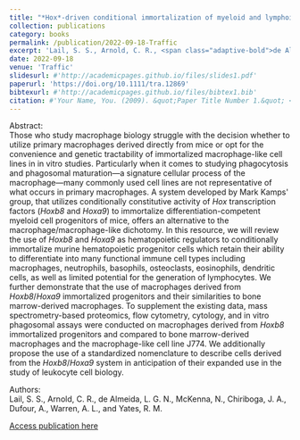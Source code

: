 ```yaml
---
title: "*Hox*‐driven conditional immortalization of myeloid and lymphoid progenitors: Uses, advantages, and future potential."
collection: publications
category: books
permalink: /publication/2022-09-18-Traffic
excerpt: 'Lail, S. S., Arnold, C. R., <span class="adaptive-bold">de Almeida, L. G. N.</span>, McKenna, N., Chiriboga, J. A., Dufour, A., Warren, A. L., and Yates, R. M.'
date: 2022-09-18
venue: 'Traffic'
slidesurl: #'http://academicpages.github.io/files/slides1.pdf'
paperurl: 'https://doi.org/10.1111/tra.12869'
bibtexurl: #'http://academicpages.github.io/files/bibtex1.bib'
citation: #'Your Name, You. (2009). &quot;Paper Title Number 1.&quot; <i>Journal 1</i>. 1(1).'
---
```

Abstract: <br>
Those who study macrophage biology struggle with the decision whether to utilize primary macrophages derived directly from mice or opt for the convenience and genetic tractability of immortalized macrophage-like cell lines in in vitro studies. Particularly when it comes to studying phagocytosis and phagosomal maturation—a signature cellular process of the macrophage—many commonly used cell lines are not representative of what occurs in primary macrophages. A system developed by Mark Kamps' group, that utilizes conditionally constitutive activity of *Hox* transcription factors (*Hoxb8* and *Hoxa9*) to immortalize differentiation-competent myeloid cell progenitors of mice, offers an alternative to the macrophage/macrophage-like dichotomy. In this resource, we will review the use of *Hoxb8* and *Hoxa9* as hematopoietic regulators to conditionally immortalize murine hematopoietic progenitor cells which retain their ability to differentiate into many functional immune cell types including macrophages, neutrophils, basophils, osteoclasts, eosinophils, dendritic cells, as well as limited potential for the generation of lymphocytes. We further demonstrate that the use of macrophages derived from *Hoxb8*/*Hoxa9* immortalized progenitors and their similarities to bone marrow-derived macrophages. To supplement the existing data, mass spectrometry-based proteomics, flow cytometry, cytology, and in vitro phagosomal assays were conducted on macrophages derived from *Hoxb8* immortalized progenitors and compared to bone marrow-derived macrophages and the macrophage-like cell line J774. We additionally propose the use of a standardized nomenclature to describe cells derived from the *Hoxb8*/*Hoxa9* system in anticipation of their expanded use in the study of leukocyte cell biology.

Authors:<br>
Lail, S. S., Arnold, C. R., <span class="adaptive-bold">de Almeida, L. G. N.</span>, McKenna, N., Chiriboga, J. A., Dufour, A., Warren, A. L., and Yates, R. M.

<a href='https://doi.org/10.1111/tra.12869'>Access publication here</a>
